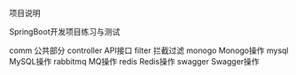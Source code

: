 项目说明  

SpringBoot开发项目练习与测试

comm              公共部分
controller        API接口
filter            拦截过滤
monogo            Monogo操作
mysql             MySQL操作
rabbitmq          MQ操作
redis             Redis操作
swagger           Swagger操作
